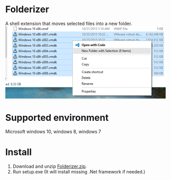 # Folderizer
A shell extension that moves selected files into a new folder.
![screenshot](capture.png)
# Supported environment
Microsoft windows 10, windows 8, windows 7

# Install
1. Download and unzip [Folderizer.zip](https://github.com/lanpa/Folderizer/releases/download/v0.2/Folderizer.zip).
2. Run setup.exe (It will install missing .Net framework if needed.)
